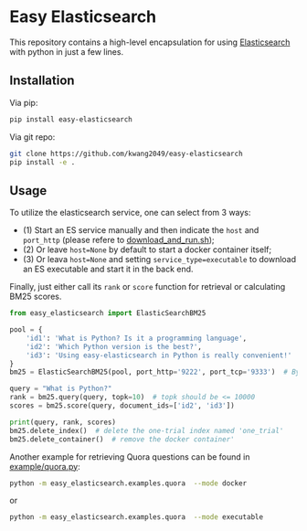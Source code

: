 # Easy Elasticsearch

This repository contains a high-level encapsulation for using [Elasticsearch](https://www.elastic.co/downloads/elasticsearch) with python in just a few lines.

## Installation
Via pip:
```bash
pip install easy-elasticsearch
```
Via git repo:
```bash
git clone https://github.com/kwang2049/easy-elasticsearch
pip install -e . 
```

## Usage
To utilize the elasticsearch service, one can select from 3 ways:
- (1) Start an ES service manually and then indicate the `host` and `port_http` (please refere to [download_and_run.sh](easy_elasticsearch/examples/download_and_run.sh)); 
- (2) Or leave `host=None` by default to start a docker container itself;
- (3) Or leava `host=None` and setting `service_type=executable` to download an ES executable and start it in the back end.

Finally, just either call its ```rank``` or ```score``` function for retrieval or calculating BM25 scores.
```python
from easy_elasticsearch import ElasticSearchBM25

pool = {
    'id1': 'What is Python? Is it a programming language',
    'id2': 'Which Python version is the best?',
    'id3': 'Using easy-elasticsearch in Python is really convenient!'
}
bm25 = ElasticSearchBM25(pool, port_http='9222', port_tcp='9333')  # By default, when `host=None`, a ES docker container will be started at localhost.

query = "What is Python?"
rank = bm25.query(query, topk=10)  # topk should be <= 10000
scores = bm25.score(query, document_ids=['id2', 'id3'])

print(query, rank, scores)
bm25.delete_index()  # delete the one-trial index named 'one_trial'
bm25.delete_container()  # remove the docker container'
```
Another example for retrieving Quora questions can be found in [example/quora.py](https://github.com/kwang2049/easy-elasticsearch/blob/main/example/quora.py):
```bash
python -m easy_elasticsearch.examples.quora  --mode docker
```
or
```bash
python -m easy_elasticsearch.examples.quora  --mode executable
```